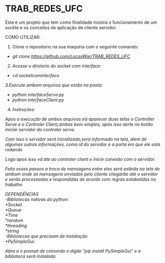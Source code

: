 # TRAB_REDES_UFC
Este é um projeto que tem como finalidade mostra o funcionamento de um sockte e os conceitos de aplicação de cliente servidor.

COMO UTILIZAR:
1. Clone o repositorio na sua maquina com o seguinte comando: <br>
- <i>git clone https://github.com/LucasWar/TRAB_REDES_UFC<i/>

2. Acesse o diretorio do socket com interface:<br>
- <i>cd socketcominterface</i>

3.Execute ambom arquivos que estão na pasta:<br>
- <i>python interfaceServe.py</i>
- <i>python interfaceClient.py</i>

4. Instruções: 
<p>Apos a execução de ambos arquivos irá aparecer duas telas o Controller Serve e o Controler Client,ambas bem simples, após isso aerte no botão iniciar servidor do controler serve.</p>
<p>Com isso o servidor será inicializado,sera informado na tela, alem de algumas outras informações, como id do servidor e a porta em que ele esta rodando</p>
<p>Logo apos isso vá ate ao controler client e inicie conexão com o servidor.</p>
<p>Feito esses passos a troca de mensagens entre eles será exibida na tela de ambom onde as mensagens enviadas pelo cliente chegarão até o servidor e serão processadas e respondidas de acordo com regras estabelidas no trabalho</p>


DEPENDÊNCIAS<br>
-Bibliotecas nativas do python:<br>
  *Socket<br>
  *Queue<br>
  *Time<br>
  *random<br>
  *threading<br>
  *string<br>
-Bibliotecas que precisam de instalação<br>
  *PySimpleGui:<br> 
  <p>Abra a o prompt de comando e digite "pip install PySimpleGui" e a biblioteca será instalada</p>
